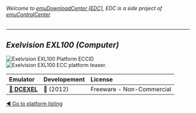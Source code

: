 ###### Welcome to [emuDownloadCenter (EDC)](https://github.com/PhoenixInteractiveNL/emuDownloadCenter/wiki/), EDC is a side project of [emuControlCenter](https://github.com/PhoenixInteractiveNL/emuControlCenter/wiki/)
***
## _Exelvision EXL100 (Computer)_
![](https://raw.githubusercontent.com/wiki/PhoenixInteractiveNL/emuDownloadCenter/images_platform/ecc_exl100_cell.png "Exelvision EXL100 Platform ECCID")
![](https://raw.githubusercontent.com/wiki/PhoenixInteractiveNL/emuDownloadCenter/images_platform/ecc_exl100_teaser.png "Exelvision EXL100 ECC platform teaser.")

| Emulator | Developement | License |
|:---------|:-------------|:--------|
| [:file_folder: **DCEXEL**](https://github.com/PhoenixInteractiveNL/emuDownloadCenter/wiki/Emulator-dcexel#menu) | :red_circle: (2012) | Freeware - Non-Commercial |

[:arrow_backward: Go to platform listing](https://github.com/PhoenixInteractiveNL/emuDownloadCenter/wiki/EDC-Platform-List)
